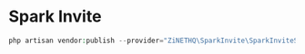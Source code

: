 # Spark Invite

```php
php artisan vendor:publish --provider="ZiNETHQ\SparkInvite\SparkInviteServiceProvider"
```